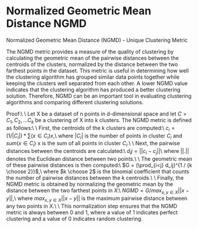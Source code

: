 # Normalized Geometric Mean Distance NGMD
Normalized Geometric Mean Distance (NGMD) - Unique Clustering Metric

The NGMD metric provides a measure of the quality of clustering by calculating the geometric mean of the pairwise distances between the centroids of the clusters, 
normalized by the distance between the two farthest points in the dataset. This metric is useful in determining 
how well the clustering algorithm has grouped similar data points together while keeping the clusters well separated from each other. 
A lower NGMD value indicates that the clustering algorithm has produced a better clustering solution. 
Therefore, NGMD can be an important tool in evaluating clustering algorithms and comparing different clustering solutions.

Proof:\\
\\
Let X be a dataset of n points in d-dimensional space and let $C = {C_1, C_2, \ldots C_k}$ be a clustering of X into k clusters. The NGMD metric is defined as follows:\\
\\
First, the centroids of the k clusters are computed:\\
$c_i = (1 / |C_i|) * \sum(x \in C_i) x$,\\
where $|C_i|$ is the number of points in cluster $C_i$ and $sum(x \in C_i)$ x is the sum of all points in cluster $C_i$.\\
\\
Next, the pairwise distances between the centroids are calculated:\\
$d_ij = ||c_i - c_j||$\\
where $||.||$ denotes the Euclidean distance between two points.\\
\\
The geometric mean of these pairwise distances is then computed:\\
$G = (\prod_{i<j} d_ij)^{1 / {k \choose 2}}$,\\
where $k \choose 2$ is the binomial coefficient that counts the number of pairwise distances between the k centroids.\\
\\
Finally, the NGMD metric is obtained by normalizing the geometric mean by the distance between the two farthest points in $X$:\\
$NGMD = G / max_{x,y \in X} ||x - y||$,\\
where $max_{x,y \in X} ||x - y||$ is the maximum pairwise distance between any two points in X.\\
\\
This normalization step ensures that the NGMD metric is always between 0 and 1, where a value of 1 indicates perfect clustering and a value of 0 indicates random clustering.
